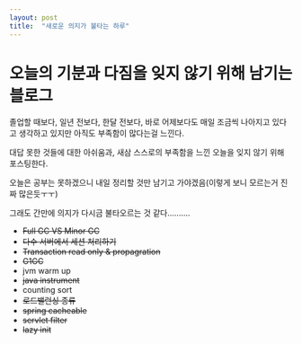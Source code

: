 ```yaml
---
layout: post
title:  "새로운 의지가 불타는 하루"
---
```


# 오늘의 기분과 다짐을 잊지 않기 위해 남기는 블로그

졸업할 때보다,
일년 전보다,
한달 전보다,
바로 어제보다도 매일 조금씩 나아지고 있다고 생각하고 있지만 아직도 부족함이 많다는걸 느낀다.

대답 못한 것들에 대한 아쉬움과, 새삼 스스로의 부족함을 느낀 오늘을 잊지 않기 위해 포스팅한다.

오늘은 공부는 못하겠으니 내일 정리할 것만 남기고 가야겠음(이렇게 보니 모르는거 진짜 많은듯ㅜㅜ)

그래도 간만에 의지가 다시금 불타오르는 것 같다..........


- ~~Full GC VS Minor GC~~
- ~~다수 서버에서 세션 처리하기~~
- ~~Transaction read only & propagration~~
- ~~G1GC~~
- jvm warm up
- ~~java instrument~~
- counting sort
- ~~로드밸런싱 종류~~
- ~~spring cacheable~~
- ~~servlet filter~~
- ~~lazy init~~
